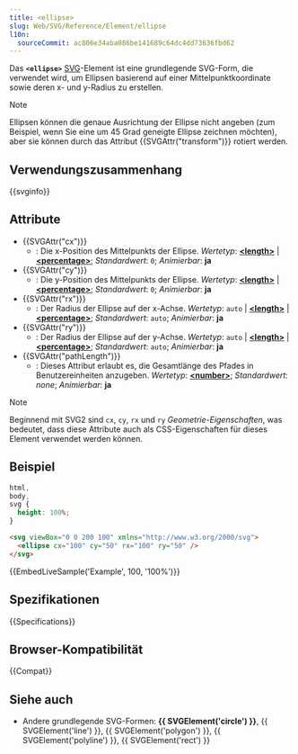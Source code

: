```yaml
---
title: <ellipse>
slug: Web/SVG/Reference/Element/ellipse
l10n:
  sourceCommit: ac806e34aba086be141689c64dc4dd73636fbd62
---
```


Das **`<ellipse>`** [SVG](/de/docs/Web/SVG)-Element ist eine grundlegende SVG-Form, die verwendet wird, um Ellipsen basierend auf einer Mittelpunktkoordinate sowie deren x- und y-Radius zu erstellen.

> [!NOTE]
> Ellipsen können die genaue Ausrichtung der Ellipse nicht angeben (zum Beispiel, wenn Sie eine um 45 Grad geneigte Ellipse zeichnen möchten), aber sie können durch das Attribut {{SVGAttr("transform")}} rotiert werden.

## Verwendungszusammenhang

{{svginfo}}

## Attribute

- {{SVGAttr("cx")}}
  - : Die x-Position des Mittelpunkts der Ellipse.
    _Wertetyp_: [**\<length>**](/de/docs/Web/SVG/Guides/Content_type#length) | [**\<percentage>**](/de/docs/Web/SVG/Guides/Content_type#percentage); _Standardwert_: `0`; _Animierbar_: **ja**
- {{SVGAttr("cy")}}
  - : Die y-Position des Mittelpunkts der Ellipse.
    _Wertetyp_: [**\<length>**](/de/docs/Web/SVG/Guides/Content_type#length) | [**\<percentage>**](/de/docs/Web/SVG/Guides/Content_type#percentage); _Standardwert_: `0`; _Animierbar_: **ja**
- {{SVGAttr("rx")}}
  - : Der Radius der Ellipse auf der x-Achse.
    _Wertetyp_: `auto` | [**\<length>**](/de/docs/Web/SVG/Guides/Content_type#length) | [**\<percentage>**](/de/docs/Web/SVG/Guides/Content_type#percentage); _Standardwert_: `auto`; _Animierbar_: **ja**
- {{SVGAttr("ry")}}
  - : Der Radius der Ellipse auf der y-Achse.
    _Wertetyp_: `auto` | [**\<length>**](/de/docs/Web/SVG/Guides/Content_type#length) | [**\<percentage>**](/de/docs/Web/SVG/Guides/Content_type#percentage); _Standardwert_: `auto`; _Animierbar_: **ja**
- {{SVGAttr("pathLength")}}
  - : Dieses Attribut erlaubt es, die Gesamtlänge des Pfades in Benutzereinheiten anzugeben.
    _Wertetyp_: [**\<number>**](/de/docs/Web/SVG/Guides/Content_type#number); _Standardwert_: _none_; _Animierbar_: **ja**

> [!NOTE]
> Beginnend mit SVG2 sind `cx`, `cy`, `rx` und `ry` _Geometrie-Eigenschaften_, was bedeutet, dass diese Attribute auch als CSS-Eigenschaften für dieses Element verwendet werden können.

## Beispiel

```css hidden
html,
body,
svg {
  height: 100%;
}
```

```html
<svg viewBox="0 0 200 100" xmlns="http://www.w3.org/2000/svg">
  <ellipse cx="100" cy="50" rx="100" ry="50" />
</svg>
```

{{EmbedLiveSample('Example', 100, '100%')}}

## Spezifikationen

{{Specifications}}

## Browser-Kompatibilität

{{Compat}}

## Siehe auch

- Andere grundlegende SVG-Formen: **{{ SVGElement('circle') }}**, {{ SVGElement('line') }}, {{ SVGElement('polygon') }}, {{ SVGElement('polyline') }}, {{ SVGElement('rect') }}
